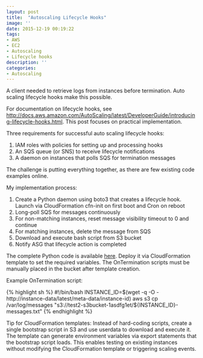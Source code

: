 ```yaml
---
layout: post
title:  "Autoscaling Lifecycle Hooks"
image: ''
date: 2015-12-19 00:19:22
tags:
- AWS
- EC2
- Autoscaling
- Lifecycle hooks
description: ''
categories:
- Autoscaling
---
```

A client needed to retrieve logs from instances before termination. Auto scaling lifecycle hooks make this possible.

For documentation on lifecycle hooks, see <a href="http://docs.aws.amazon.com/AutoScaling/latest/DeveloperGuide/introducing-lifecycle-hooks.html">http://docs.aws.amazon.com/AutoScaling/latest/DeveloperGuide/introducing-lifecycle-hooks.html</a>. This post focuses on practical implementation.

Three requirements for successful auto scaling lifecycle hooks:

1. IAM roles with policies for setting up and processing hooks
2. An SQS queue (or SNS) to receive lifecycle notifications
3. A daemon on instances that polls SQS for termination messages

The challenge is putting everything together, as there are few existing code examples online.

My implementation process:

1. Create a Python daemon using boto3 that creates a lifecycle hook. Launch via CloudFormation cfn-init on first boot and Cron on reboot
2. Long-poll SQS for messages continuously
3. For non-matching instances, reset message visibility timeout to 0 and continue
4. For matching instances, delete the message from SQS
5. Download and execute bash script from S3 bucket
6. Notify ASG that lifecycle action is completed

The complete Python code is available <a href="/assets/attachments/as-lifecyclehooks.py.txt">here</a>. Deploy it via CloudFormation template to set the required variables. The OnTermination scripts must be manually placed in the bucket after template creation.

Example OnTermination script:

{% highlight sh %}
#!/bin/bash
INSTANCE_ID=$(wget -q -O - http://instance-data/latest/meta-data/instance-id)
aws s3 cp /var/log/messages "s3://test2-s3bucket-1asdfg1et/${INSTANCE_ID}-messages.txt"
{% endhighlight %}

Tip for CloudFormation templates: Instead of hard-coding scripts, create a single bootstrap script in S3 and use userdata to download and execute it. The template can generate environment variables via export statements that the bootstrap script loads. This enables testing on existing instances without modifying the CloudFormation template or triggering scaling events.
